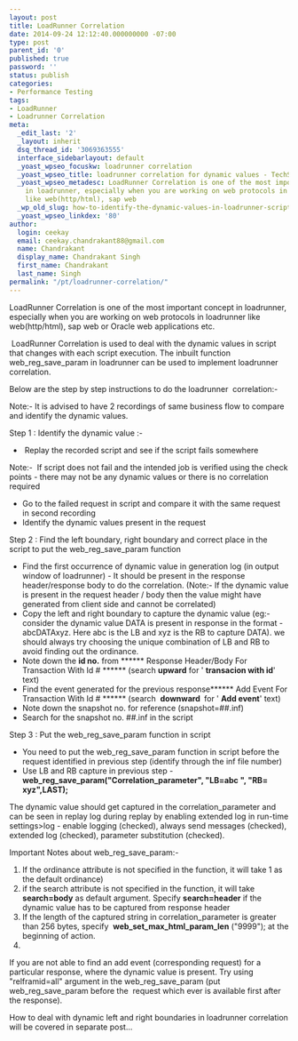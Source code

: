 ```yaml
---
layout: post
title: LoadRunner Correlation
date: 2014-09-24 12:12:40.000000000 -07:00
type: post
parent_id: '0'
published: true
password: ''
status: publish
categories:
- Performance Testing
tags:
- LoadRunner
- Loadrunner Correlation
meta:
  _edit_last: '2'
  _layout: inherit
  dsq_thread_id: '3069363555'
  interface_sidebarlayout: default
  _yoast_wpseo_focuskw: loadrunner correlation
  _yoast_wpseo_title: loadrunner correlation for dynamic values - TechSquids
  _yoast_wpseo_metadesc: LoadRunner Correlation is one of the most important concept
    in loadrunner, especially when you are working on web protocols in loadrunner
    like web(http/html), sap web
  _wp_old_slug: how-to-identify-the-dynamic-values-in-loadrunner-script-and-do-correlation-in-loadrunner-for-the-dynamic-values
  _yoast_wpseo_linkdex: '80'
author:
  login: ceekay
  email: ceekay.chandrakant88@gmail.com
  name: Chandrakant
  display_name: Chandrakant Singh
  first_name: Chandrakant
  last_name: Singh
permalink: "/pt/loadrunner-correlation/"
---
```

LoadRunner Correlation is one of the most important concept in loadrunner, especially when you are working on web protocols in loadrunner like web(http/html), sap web or Oracle web applications etc.

&nbsp;LoadRunner Correlation is used to deal with the dynamic values in script that changes with each script execution. The inbuilt function web\_reg\_save\_param in loadrunner can be used to implement loadrunner correlation.

Below are the step by step instructions to do the loadrunner &nbsp;correlation:-

Note:- It is advised to have 2 recordings of same business flow to compare and identify the dynamic values.

Step 1 : Identify the dynamic value :-

- &nbsp;Replay the recorded script and see if the script fails somewhere

Note:- &nbsp;If script does not fail and the intended job is verified using the check points - there may not be any dynamic values or there is no correlation required

- Go to the failed request in script and compare it with the same request in second recording
- Identify the dynamic values present in the request

Step 2 : Find the left boundary, right boundary and correct place in the script to put the web\_reg\_save\_param function

- Find the first occurrence of dynamic value in generation log (in output window of loadrunner) - It should be present in the response header/response body to do the correlation. (Note:- If the dynamic value is present in the request header / body then the value might have generated from client side and cannot be correlated)
- Copy the left and right boundary to capture the dynamic value (eg:- consider the dynamic value DATA is present in response in the format - abcDATAxyz. Here abc is the LB and xyz is the RB to capture DATA). we should always try choosing the unique combination of LB and RB to avoid finding out the ordinance.
- Note down the **id no.** from&nbsp;\*\*\*\*\*\* Response Header/Body For Transaction With Id # \*\*\*\*\*\* (search **upward** for ' **transacion with id**' text)
- Find the event generated for the previous response\*\*\*\*\*\* Add Event For Transaction With Id # \*\*\*\*\*\*&nbsp;(search&nbsp; **downward&nbsp;** for ' **Add event**' text)
- Note down the snapshot no. for reference (snapshot=##.inf)
- Search for the snapshot no. ##.inf in the script

Step 3 : Put the web\_reg\_save\_param function in script

- You need to put the web\_reg\_save\_param function in script before the request identified in previous step (identify through the inf file number)
- Use LB and RB capture in previous step - **web\_reg\_save\_param("Correlation\_parameter", "LB=**abc **", "RB=** xyz**",LAST);**

The dynamic value should get captured in the correlation\_parameter and can be seen in replay log during replay by enabling extended log in run-time settings\>log - enable logging (checked), always send messages (checked), extended log (checked), parameter substitution (checked).

Important Notes about web\_reg\_save\_param:-

1. If the ordinance attribute is not specified in the function, it will take 1 as the default ordinance)
2. if the search attribute is not specified in the function, it will take **search=body** as default argument. Specify **search=header** if the dynamic value has to be captured from response header
3. If the length of the captured string in correlation\_parameter is greater than 256 bytes, specify&nbsp; **web\_set\_max\_html\_param\_len** ("9999"); at the beginning of action.
4. 

If you are not able to find an add event (corresponding request) for a particular response, where the dynamic value is present. Try using "relframid=all" argument in the web\_reg\_save\_param (put web\_reg\_save\_param before the &nbsp;request which ever is available first after the response).

How to deal with dynamic left and right boundaries in loadrunner correlation will be covered in separate&nbsp;post...

